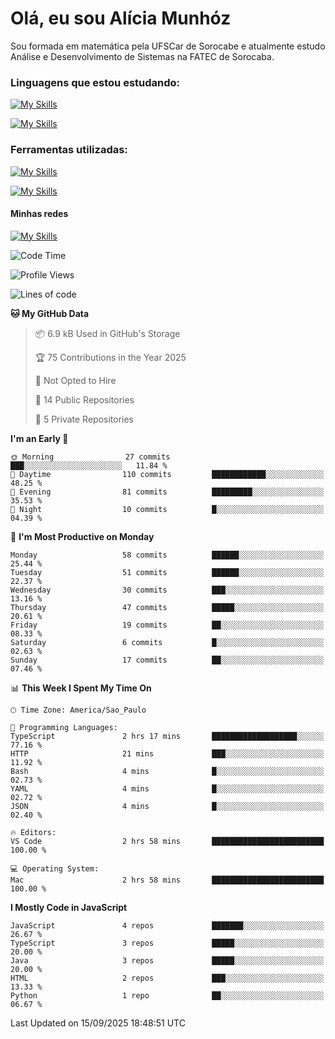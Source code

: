 # Olá, eu sou Alícia Munhóz

<p>Sou formada em matemática pela UFSCar de Sorocabe e atualmente estudo Análise e Desenvolvimento de Sistemas na FATEC de Sorocaba.</p>

### Linguagens que estou estudando:

[![My Skills](https://skillicons.dev/icons?i=js,ts,html,css)](https://skillicons.dev)


[![My Skills](https://skillicons.dev/icons?i=nodejs,java,py,latex)](https://skillicons.dev)

### Ferramentas utilizadas:

[![My Skills](https://skillicons.dev/icons?i=vscode,discord,figma,git)](https://skillicons.dev)

[![My Skills](https://skillicons.dev/icons?i=github,gmail,mongodb,sublime)](https://skillicons.dev)

#### Minhas redes
[![My Skills](https://skillicons.dev/icons?i=linkedin)](https://www.linkedin.com/in/aliciamunhozfrancodecamargo/)

<!--START_SECTION:waka-->
![Code Time](http://img.shields.io/badge/Code%20Time-294%20hrs%2046%20mins-blue)

![Profile Views](http://img.shields.io/badge/Profile%20Views-0-blue)

![Lines of code](https://img.shields.io/badge/From%20Hello%20World%20I%27ve%20Written-87.0%20thousand%20lines%20of%20code-blue)

**🐱 My GitHub Data** 

> 📦 6.9 kB Used in GitHub's Storage 
 > 
> 🏆 75 Contributions in the Year 2025
 > 
> 🚫 Not Opted to Hire
 > 
> 📜 14 Public Repositories 
 > 
> 🔑 5 Private Repositories 
 > 
**I'm an Early 🐤** 

```text
🌞 Morning                27 commits          ███░░░░░░░░░░░░░░░░░░░░░░   11.84 % 
🌆 Daytime                110 commits         ████████████░░░░░░░░░░░░░   48.25 % 
🌃 Evening                81 commits          █████████░░░░░░░░░░░░░░░░   35.53 % 
🌙 Night                  10 commits          █░░░░░░░░░░░░░░░░░░░░░░░░   04.39 % 
```
📅 **I'm Most Productive on Monday** 

```text
Monday                   58 commits          ██████░░░░░░░░░░░░░░░░░░░   25.44 % 
Tuesday                  51 commits          ██████░░░░░░░░░░░░░░░░░░░   22.37 % 
Wednesday                30 commits          ███░░░░░░░░░░░░░░░░░░░░░░   13.16 % 
Thursday                 47 commits          █████░░░░░░░░░░░░░░░░░░░░   20.61 % 
Friday                   19 commits          ██░░░░░░░░░░░░░░░░░░░░░░░   08.33 % 
Saturday                 6 commits           █░░░░░░░░░░░░░░░░░░░░░░░░   02.63 % 
Sunday                   17 commits          ██░░░░░░░░░░░░░░░░░░░░░░░   07.46 % 
```


📊 **This Week I Spent My Time On** 

```text
🕑︎ Time Zone: America/Sao_Paulo

💬 Programming Languages: 
TypeScript               2 hrs 17 mins       ███████████████████░░░░░░   77.16 % 
HTTP                     21 mins             ███░░░░░░░░░░░░░░░░░░░░░░   11.92 % 
Bash                     4 mins              █░░░░░░░░░░░░░░░░░░░░░░░░   02.73 % 
YAML                     4 mins              █░░░░░░░░░░░░░░░░░░░░░░░░   02.72 % 
JSON                     4 mins              █░░░░░░░░░░░░░░░░░░░░░░░░   02.40 % 

🔥 Editors: 
VS Code                  2 hrs 58 mins       █████████████████████████   100.00 % 

💻 Operating System: 
Mac                      2 hrs 58 mins       █████████████████████████   100.00 % 
```

**I Mostly Code in JavaScript** 

```text
JavaScript               4 repos             ███████░░░░░░░░░░░░░░░░░░   26.67 % 
TypeScript               3 repos             █████░░░░░░░░░░░░░░░░░░░░   20.00 % 
Java                     3 repos             █████░░░░░░░░░░░░░░░░░░░░   20.00 % 
HTML                     2 repos             ███░░░░░░░░░░░░░░░░░░░░░░   13.33 % 
Python                   1 repo              ██░░░░░░░░░░░░░░░░░░░░░░░   06.67 % 
```




 Last Updated on 15/09/2025 18:48:51 UTC
<!--END_SECTION:waka-->

